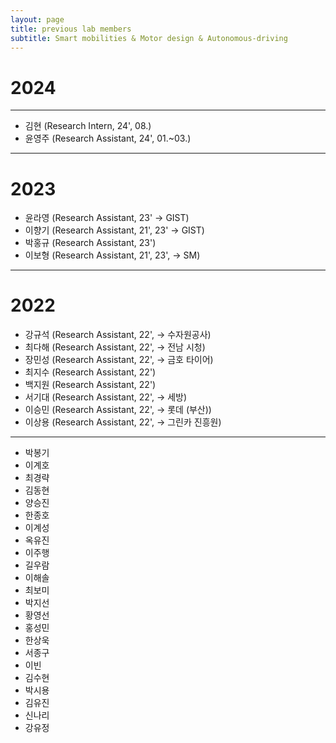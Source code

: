 ```yaml
---
layout: page
title: previous lab members
subtitle: Smart mobilities & Motor design & Autonomous-driving
---
```

# 2024
---
- 김현 (Research Intern, 24', 08.)
- 윤영주 (Research Assistant, 24', 01.~03.)

---
# 2023
- 윤라영 (Research Assistant, 23' -> GIST)
- 이향기 (Research Assistant, 21', 23' -> GIST)
- 박홍규 (Research Assistant, 23')
- 이보형 (Research Assistant, 21', 23', -> SM)

---
# 2022
- 강규석 (Research Assistant, 22', -> 수자원공사)
- 최다해 (Research Assistant, 22', -> 전남 시청)
- 장민성 (Research Assistant, 22', -> 금호 타이어)
- 최지수 (Research Assistant, 22')
- 백지원 (Research Assistant, 22')
- 서기대 (Research Assistant, 22', -> 세방)
- 이승민 (Research Assistant, 22', -> 롯데 (부산))
- 이상용 (Research Assistant, 22', -> 그린카 진흥원)

---

- 박봉기
- 이계호
- 최경략
- 김동현
- 양승진
- 한종호
- 이계성
- 옥유진
- 이주행
- 길우람
- 이해솔
- 최보미
- 박지선
- 황영선
- 홍성민
- 한상욱
- 서종구
- 이빈
- 김수현
- 박시용
- 김유진
- 신나리
- 강유정

